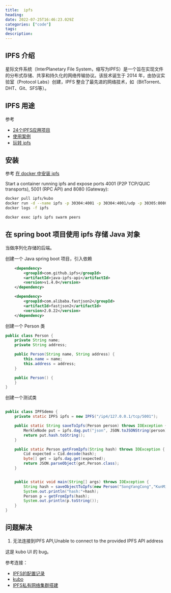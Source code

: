 ```yaml
---
title:  ipfs
heading: 
date: 2022-07-25T16:46:23.029Z
categories: ["code"]
tags: 
description: 
---
```


## IPFS 介绍

星际文件系统（InterPlanetary File System，缩写为IPFS）是一个旨在实现文件的分布式存储、共享和持久化的网络传输协议。该技术诞生于 2014 年，由协议实验室（Protocol Labs）创建，IPFS 整合了最先进的网络技术，如（BitTorrent、DHT、Git、SFS等）。

## IPFS 用途
参考
- [24个IPFS应用项目](https://www.163.com/dy/article/GJPIJU3O0552EI9F.html)
- [使用案例](https://zh.wikipedia.org/wiki/%E6%98%9F%E9%99%85%E6%96%87%E4%BB%B6%E7%B3%BB%E7%BB%9F#%E4%BD%BF%E7%94%A8%E6%A1%88%E4%BE%8B)
- [玩转 ipfs](https://zhuanlan.zhihu.com/p/93803533)

## 安装
参考 [在 docker 中安装 ipfs](https://docs.ipfs.tech/install/run-ipfs-inside-docker/#set-up)

Start a container running ipfs and expose ports 4001 (P2P TCP/QUIC transports), 5001 (RPC API) and 8080 (Gateway):

```bash
docker pull ipfs/kubo
docker run -d --name ipfs -p 30304:4001 -p 30304:4001/udp -p 30305:8080 -p 30306:5001 ipfs/kubo
docker logs -f ipfs

docker exec ipfs ipfs swarm peers

```


## 在 spring boot 项目使用 ipfs 存储 Java 对象

当做序列化存储的后端。

创建一个 Java spring boot 项目，引入依赖
```xml
    <dependency>
        <groupId>com.github.ipfs</groupId>
        <artifactId>java-ipfs-api</artifactId>
        <version>v1.4.0</version>
    </dependency>

    <dependency>
        <groupId>com.alibaba.fastjson2</groupId>
        <artifactId>fastjson2</artifactId>
        <version>2.0.22</version>
    </dependency>
```

创建一个 Person 类
```java
public class Person {
    private String name;
    private String address;

    public Person(String name, String address) {
        this.name = name;
        this.address = address;
    }

    public Person() {
    }
}
```

创建一个测试类
```java

public class IPFSdemo {
    private static IPFS ipfs = new IPFS("/ip4/127.0.0.1/tcp/5001");

    public static String saveToIpfs(Person person) throws IOException {
        MerkleNode put = ipfs.dag.put("json", JSON.toJSONString(person).getBytes());
        return put.hash.toString();
    }

    public static Person getFromIpfs(String hash) throws IOException {
        Cid expected = Cid.decode(hash);
        byte[] get = ipfs.dag.get(expected);
        return JSON.parseObject(get,Person.class);
    }


    public static void main(String[] args) throws IOException {
        String hash = saveObjectToIpfs(new Person("SongYangCong","KunMing"));
        System.out.println("hash:"+hash);
        Person p = getFromIpfs(hash);
        System.out.println(p.toString());
    }
}
```


## 问题解决
1. 无法连接到IPFS API,Unable to connect to the provided IPFS API address

这是 kubo UI 的 bug。




参考连接：
- [IPFS的配置记录](https://www.cnblogs.com/milton/p/13100209.html)
- [kubo](https://github.com/ipfs/kubo)
- [IPFS私有网络集群搭建](https://yuanxuxu.com/2020/01/09/ipfs%E7%A7%81%E6%9C%89%E7%BD%91%E7%BB%9C%E9%9B%86%E7%BE%A4%E6%90%AD%E5%BB%BA/)

